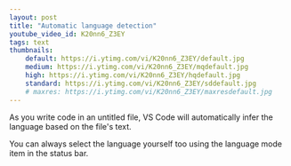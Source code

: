 ```yaml
---
layout: post
title: "Automatic language detection"
youtube_video_id: K20nn6_Z3EY
tags: text
thumbnails:
    default: https://i.ytimg.com/vi/K20nn6_Z3EY/default.jpg
    medium: https://i.ytimg.com/vi/K20nn6_Z3EY/mqdefault.jpg
    high: https://i.ytimg.com/vi/K20nn6_Z3EY/hqdefault.jpg
    standard: https://i.ytimg.com/vi/K20nn6_Z3EY/sddefault.jpg
    # maxres: https://i.ytimg.com/vi/K20nn6_Z3EY/maxresdefault.jpg
---
```


As you write code in an untitled file, VS Code will automatically infer the language based on the file's text.

You can always select the language yourself too using the language mode item in the status bar.